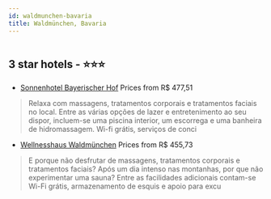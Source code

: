 ```yaml
---
id: waldmunchen-bavaria
title: Waldmünchen, Bavaria
---
```


<center><img src="https://i.travelapi.com/hotels/5000000/4190000/4184700/4184671/b774e264_z.jpg" alt="" /></center>


##  3 star hotels - ⭐️⭐️⭐️

-    [Sonnenhotel Bayerischer Hof](https://www.hurb.com/br/aud/https://www.hurb.com/br/hotels/waldmunchen/sonnenhotel-bayerischer-hof-HT-NM6I?cmp=18055) Prices from R$ 477,51
   > Relaxa com massagens, tratamentos corporais e tratamentos faciais no local. Entre as várias opções de lazer e entretenimento ao seu dispor, incluem-se uma piscina interior, um escorrega e uma banheira de hidromassagem. Wi-fi grátis, serviços de conci
-    [Wellnesshaus Waldmünchen](https://www.hurb.com/br/aud/https://www.hurb.com/br/hotels/waldmunchen/wellnesshaus-waldmunchen-HT-2KXO?cmp=18055) Prices from R$ 455,73
   > E porque não desfrutar de massagens, tratamentos corporais e tratamentos faciais? Após um dia intenso nas montanhas, por que não experimentar uma sauna? Entre as facilidades adicionais contam-se Wi-Fi grátis, armazenamento de esquis e apoio para excu
